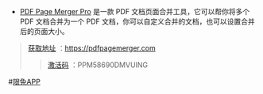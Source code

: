 - [PDF Page Merger Pro](https://pdfpagemerger.com/) 是一款 PDF 文档页面合并工具，它可以帮你将多个 PDF 文档合并为一个 PDF 文档，你可以自定义合并的文档，也可以设置合并后的页面大小。

> [获取地址](https://pdfpagemerger.com/download.html) ：https://pdfpagemerger.com
>> [激活码](https://github.com/taoste/Hello-World/raw/master/Tools/Adobe%20PDF/PDF%20Page%20Merger%20Pro/pdfpagemerger%EF%BC%88%E6%BF%80%E6%B4%BB%E7%A0%81%EF%BC%9APPM58690DMVUING%EF%BC%89.zip) ：PPM58690DMVUING
 
#[限免APP](https://twitter.com/zta117/status/1293404358571364353)
